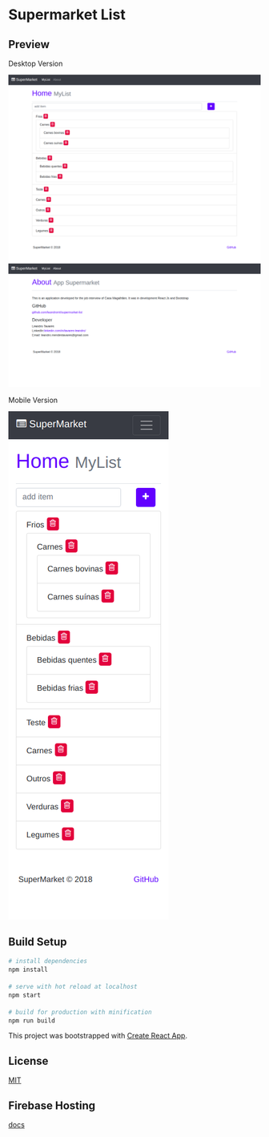 # Supermarket List

## Preview

Desktop Version

![](https://raw.githubusercontent.com/leandromt/supermarket-list/master/src/img/preview/home.png)
![](https://raw.githubusercontent.com/leandromt/supermarket-list/master/src/img/preview/about.png)

Mobile Version

![](https://raw.githubusercontent.com/leandromt/supermarket-list/master/src/img/preview/mobile.png)

## Build Setup

```bash
# install dependencies
npm install

# serve with hot reload at localhost
npm start

# build for production with minification
npm run build
```

This project was bootstrapped with [Create React App](https://github.com/facebookincubator/create-react-app).

## License

[MIT](https://github.com/dmtrbrl/tmdb-app/blob/master/LICENSE)

## Firebase Hosting

[docs](https://firebase.google.com/docs/hosting/)
